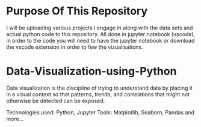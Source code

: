 # Purpose Of This Repository
I will be uploading various projects I engage in along with the data sets and actual python code to this repository. All done in jupyter notebook (vscode), in order to the code you will need to have the jupyter notebook or download the vscode extension in order to few the vizualisations.

# Data-Visualization-using-Python

Data visualization is the discipline of trying to understand data by placing it in a visual context so that patterns, trends, and correlations that might not otherwise be detected can be exposed.

Technologies used: Python, Jupyter
Tools: Matplotlib, Seaborn, Pandas and more...
